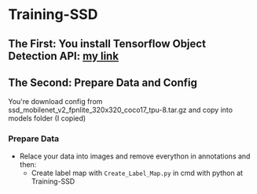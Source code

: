 # Training-SSD

## The First: You install Tensorflow Object Detection API: [my link](https://github.com/ThanhNguyenDat/Install-Tensorflow-Object-Detection-API)

## The Second: Prepare Data and Config
You're download config from ssd_mobilenet_v2_fpnlite_320x320_coco17_tpu-8.tar.gz and copy into models folder (I copied)
### Prepare Data
- Relace your data into images and remove everython in annotations and then:
  - Create label map with `Create_Label_Map.py` in cmd with python at Training-SSD

